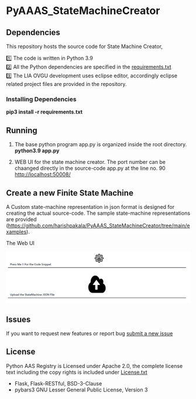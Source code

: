 # PyAAAS_StateMachineCreator
## Dependencies

This repository hosts the source code for State Machine Creator, 

:one: The  code is written in Python 3.9 <br />
:two: All the Python dependencies are specified in the [requirements.txt](https://github.com/harishpakala/PythonAASxServer/blob/master/requirements.txt) <br />
:three: The LIA OVGU development uses eclipse editor, accordingly eclipse related project files are provided in the repository.

### Installing Dependencies
<strong>pip3 install -r requirements.txt</strong> <br/>

## Running 
1) The base python program app.py is organized inside the root directory.  <br/>
<strong>python3.9 app.py</strong> <br/>

2) WEB UI for the state machine creator. The port number can be chaanged directly in the source-code app.py at the line no. 90
   <http://localhost:50008/>

## Create a new Finite State Machine
A Custom state-machine representation in json format is designed for creating the actual source-code. The sample state-machine representations are provided (https://github.com/harishpakala/PyAAAS_StateMachineCreator/tree/main/examples). 

The Web UI 

![plot](./static/images/statemachinecreator_webui.png)


## Issues
If you want to request new features or report bug [submit a new issue](https://github.com/harishpakala/PyAAAS_StateMachineCreator/issues/new)

## License

Python AAS Registry is Licensed under Apache 2.0, the complete license text including the copy rights is included under [License.txt](https://github.com/harishpakala/PythonAASxServer/blob/main/LICENSE.txt)

* Flask, Flask-RESTful, BSD-3-Clause <br />
* pybars3 GNU Lesser General Public License, Version 3 <br />
